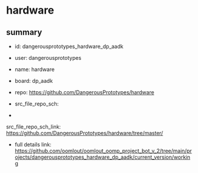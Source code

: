 # hardware
 
## summary 
* id: dangerousprototypes_hardware_dp_aadk
* user: dangerousprototypes
* name: hardware
* board: dp_aadk
* repo: https://github.com/DangerousPrototypes/hardware



* src_file_repo_sch: 
*
 src_file_repo_sch_link: https://github.com/DangerousPrototypes/hardware/tree/master/
* full details link: https://github.com/oomlout/oomlout_oomp_project_bot_v_2/tree/main/projects/dangerousprototypes_hardware_dp_aadk/current_version/working  






